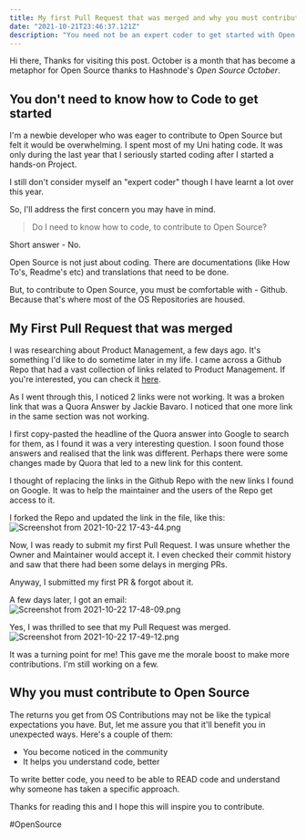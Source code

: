```yaml
---
title: My first Pull Request that was merged and why you must contribute to Open Source
date: "2021-10-21T23:46:37.121Z"
description: "You need not be an expert coder to get started with Open Source. I'll show you how I made my first contribution."
---
```


Hi there, Thanks for visiting this post. October is a month that has become a metaphor for Open Source thanks to Hashnode's _Open Source October_.

## You don't need to know how to Code to get started

I'm a newbie developer who was eager to contribute to Open Source but felt it would be overwhelming. I spent most of my Uni hating code. It was only during the last year that I seriously started coding after I started a hands-on Project.

I still don't consider myself an "expert coder" though I have learnt a lot over this year.

So, I'll address the first concern you may have in mind.

> Do I need to know how to code, to contribute to Open Source?

Short answer - No.

Open Source is not just about coding. There are documentations (like How To's, Readme's etc) and translations that need to be done.

But, to contribute to Open Source, you must be comfortable with - Github. Because that's where most of the OS Repositories are housed.

## My First Pull Request that was merged

I was researching about Product Management, a few days ago. It's something I'd like to do sometime later in my life. I came across a Github Repo that had a vast collection of links related to Product Management. If you're interested, you can check it [here](https://github.com/ProductHired/open-product-management).

As I went through this, I noticed 2 links were not working. It was a broken link that was a Quora Answer by Jackie Bavaro. I noticed that one more link in the same section was not working.

I first copy-pasted the headline of the Quora answer into Google to search for them, as I found it was a very interesting question. I soon found those answers and realised that the link was different. Perhaps there were some changes made by Quora that led to a new link for this content.

I thought of replacing the links in the Github Repo with the new links I found on Google. It was to help the maintainer and the users of the Repo get access to it.

I forked the Repo and updated the link in the file, like this:
![Screenshot from 2021-10-22 17-43-44.png](https://cdn.hashnode.com/res/hashnode/image/upload/v1634904841190/pualeG1hk.png)

Now, I was ready to submit my first Pull Request. I was unsure whether the Owner and Maintainer would accept it. I even checked their commit history and saw that there had been some delays in merging PRs.

Anyway, I submitted my first PR & forgot about it.

A few days later, I got an email:
![Screenshot from 2021-10-22 17-48-09.png](https://cdn.hashnode.com/res/hashnode/image/upload/v1634905102583/5TWn1RWDR.png)

Yes, I was thrilled to see that my Pull Request was merged.
![Screenshot from 2021-10-22 17-49-12.png](https://cdn.hashnode.com/res/hashnode/image/upload/v1634905176483/Q37njL72n.png)

It was a turning point for me! This gave me the morale boost to make more contributions. I'm still working on a few.

## Why you must contribute to Open Source

The returns you get from OS Contributions may not be like the typical expectations you have. But, let me assure you that it'll benefit you in unexpected ways. Here's a couple of them:

- You become noticed in the community
- It helps you understand code, better

To write better code, you need to be able to READ code and understand why someone has taken a specific approach.

Thanks for reading this and I hope this will inspire you to contribute.

#OpenSource

